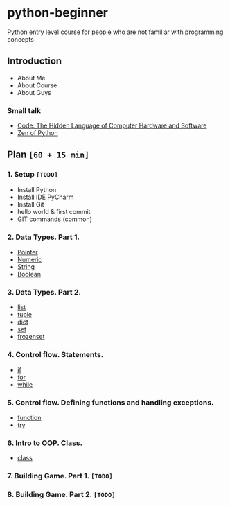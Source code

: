 # python-beginner
Python entry level course for people who are not familiar with programming concepts

## Introduction
* About Me
* About Course
* About Guys

### Small talk
* [Code: The Hidden Language of Computer Hardware and Software](https://en.wikipedia.org/wiki/Code:_The_Hidden_Language_of_Computer_Hardware_and_Software)
* [Zen of Python](https://peps.python.org/pep-0020/)


## Plan `[60 + 15 min]`

### 1. Setup `[TODO]`
* Install Python
* Install IDE PyCharm
* Install Git
* hello world & first commit
* GIT commands (common)

### 2. Data Types. Part 1.
* [Pointer](https://mykytapavlov.github.io/nerd/src/python/pointer)
* [Numeric](https://mykytapavlov.github.io/nerd/src/python/built-in-types/immutable/numeric)
* [String](https://mykytapavlov.github.io/nerd/src/python/built-in-types/immutable/string)
* [Boolean](https://mykytapavlov.github.io/nerd/src/python/built-in-types/immutable/boolean)

### 3. Data Types. Part 2.
* [list](https://mykytapavlov.github.io/nerd/src/python/built-in-types/mutable/list)
* [tuple](https://mykytapavlov.github.io/nerd/src/python/built-in-types/immutable/tuple)
* [dict](https://mykytapavlov.github.io/nerd/src/python/built-in-types/mutable/dict)
* [set](https://mykytapavlov.github.io/nerd/src/python/built-in-types/mutable/set)
* [frozenset](https://mykytapavlov.github.io/nerd/src/python/built-in-types/immutable/frozenset)

### 4. Control flow. Statements.
* [if](https://mykytapavlov.github.io/nerd/src/python/control-flow/if)
* [for](https://mykytapavlov.github.io/nerd/src/python/control-flow/for)
* [while](https://mykytapavlov.github.io/nerd/src/python/control-flow/while)

### 5. Control flow. Defining functions and handling exceptions.
* [function](https://mykytapavlov.github.io/nerd/src/python/control-flow/function)
* [try](https://mykytapavlov.github.io/nerd/src/python/control-flow/try)

### 6. Intro to OOP. Class.
* [class](https://mykytapavlov.github.io/nerd/src/python/oop/class)


### 7. Building Game. Part 1. `[TODO]`

### 8. Building Game. Part 2. `[TODO]`

